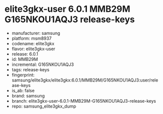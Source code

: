 # elite3gkx-user 6.0.1 MMB29M G165NKOU1AQJ3 release-keys
- manufacturer: samsung
- platform: msm8937
- codename: elite3gkx
- flavor: elite3gkx-user
- release: 6.0.1
- id: MMB29M
- incremental: G165NKOU1AQJ3
- tags: release-keys
- fingerprint: samsung/elite3gkx/elite3gkx:6.0.1/MMB29M/G165NKOU1AQJ3:user/release-keys
- is_ab: false
- brand: samsung
- branch: elite3gkx-user-6.0.1-MMB29M-G165NKOU1AQJ3-release-keys
- repo: samsung_elite3gkx_dump
